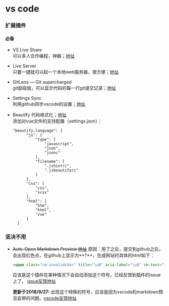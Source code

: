 # vs code

### 扩展插件
#### 必备
- VS Live Share  
  可以多人合作编程，神器；[地址](https://marketplace.visualstudio.com/items?itemName=MS-vsliveshare.vsliveshare)
  
- Live Server  
  只要一键就可以起一个本地web服务器，很方便；[地址](https://marketplace.visualstudio.com/items?itemName=ritwickdey.LiveServer)

- GitLens — Git supercharged  
  git超级版，可以显示代码的每一行git提交记录；[地址](https://marketplace.visualstudio.com/items?itemName=eamodio.gitlens)
  
- Settings Sync  
  利用github同步vscode的设置；[地址](https://marketplace.visualstudio.com/items?itemName=Shan.code-settings-sync)

- Beautify
  代码格式化；[地址](https://marketplace.visualstudio.com/items?itemName=HookyQR.beautify)   
  添加对vue文件的支持配置（settings.json）：
  ```
  "beautify.language": {
        "js": {
            "type": [
                "javascript",
                "json",
                "jsonc"
            ],
            "filename": [
                ".jshintrc",
                ".jsbeautifyrc"
            ]
        },
        "css": [
            "css",
            "scss"
        ],
        "html": [
            "htm",
            "html",
            "vue"
        ]
    }
  ```

### 坚决不用
- ~~Auto-Open Markdown Preview [地址](https://marketplace.visualstudio.com/items?itemName=hnw.vscode-auto-open-markdown-preview)~~
  原因：用了之后，提交到github之后，会出现红色点，在github上显示为**?**，生成网站时具体的html如下：
  ``` html
  <span class="cm-invalidchar" title="\u8" aria-label="\u8" cm-text="">•</span>
  ```
  应该是这个插件在某种情况下会自动添加这个符号，已经反馈到插件的issue上了。 
  [issue反馈地址](https://github.com/hnw/vscode-auto-open-markdown-preview/issues/19)   

  **更新于2018/9/27:**
  出现这个特殊的符号，应该是因为vscode的markdown预览自带的问题。[vscode反馈地址](https://github.com/Microsoft/vscode/issues/59521)